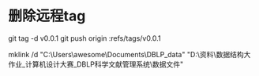 
# 删除远程tag
git tag -d v0.0.1
git push origin :refs/tags/v0.0.1

mklink /d "C:\Users\awesome\Documents\DBLP_data" "D:\资料\数据结构大作业_计算机设计大赛_DBLP科学文献管理系统\数据文件" 